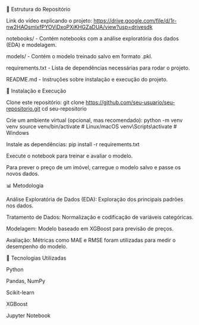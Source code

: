 📂 Estrutura do Repositório

Link do vídeo explicando o projeto: https://drive.google.com/file/d/1r-nw2HAOsmlxfPYOViDxoPXiKHGZaDUA/view?usp=drivesdk

notebooks/ - Contém notebooks com a análise exploratória dos dados (EDA) e modelagem.

models/ - Contém o modelo treinado salvo em formato .pkl.

requirements.txt - Lista de dependências necessárias para rodar o projeto.

README.md - Instruções sobre instalação e execução do projeto.

🚀 Instalação e Execução

Clone este repositório:
git clone https://github.com/seu-usuario/seu-repositorio.git
cd seu-repositorio

Crie um ambiente virtual (opcional, mas recomendado):
python -m venv venv
source venv/bin/activate  # Linux/macOS
venv\Scripts\activate  # Windows

Instale as dependências:
pip install -r requirements.txt

Execute o notebook para treinar e avaliar o modelo.

Para prever o preço de um imóvel, carregue o modelo salvo e passe os novos dados.

📊 Metodologia

Análise Exploratória de Dados (EDA): Exploração dos principais padrões nos dados.

Tratamento de Dados: Normalização e codificação de variáveis categóricas.

Modelagem: Modelo baseado em XGBoost para previsão de preços.

Avaliação: Métricas como MAE e RMSE foram utilizadas para medir o desempenho do modelo.

📌 Tecnologias Utilizadas

Python

Pandas, NumPy

Scikit-learn

XGBoost

Jupyter Notebook
